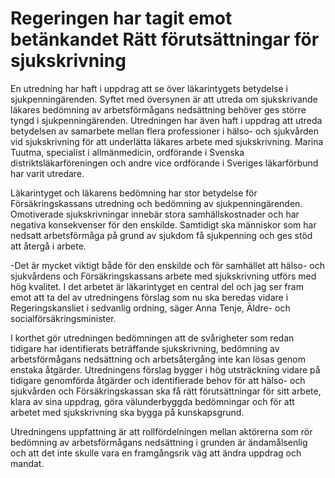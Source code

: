 # Regeringen har tagit emot betänkandet Rätt förutsättningar för sjukskrivning

En utredning har haft i uppdrag att se över läkarintygets betydelse i sjukpenningärenden. Syftet med översynen är att utreda om sjukskrivande läkares bedömning av arbetsförmågans nedsättning behöver ges större tyngd i sjukpenningärenden. Utredningen har även haft i uppdrag att utreda betydelsen av samarbete mellan flera professioner i hälso- och sjukvården vid sjukskrivning för att underlätta läkares arbete med sjukskrivning. Marina Tuutma, specialist i allmänmedicin, ordförande i Svenska distriktsläkarföreningen och andre vice ordförande i Sveriges läkarförbund har varit utredare.

Läkarintyget och läkarens bedömning har stor betydelse för Försäkringskassans utredning och bedömning av sjukpenningärenden. Omotiverade sjukskrivningar innebär stora samhällskostnader och har negativa konsekvenser för den enskilde. Samtidigt ska människor som har nedsatt arbetsförmåga på grund av sjukdom få sjukpenning och ges stöd att återgå i arbete.

-Det är mycket viktigt både för den enskilde och för samhället att hälso- och sjukvårdens och Försäkringskassans arbete med sjukskrivning utförs med hög kvalitet. I det arbetet är läkarintyget en central del och jag ser fram emot att ta del av utredningens förslag som nu ska beredas vidare i Regeringskansliet i sedvanlig ordning, säger Anna Tenje, Äldre- och socialförsäkringsminister.

I korthet gör utredningen bedömningen att de svårigheter som redan tidigare har identifierats beträffande sjukskrivning, bedömning av arbetsförmågans nedsättning och arbetsåtergång inte kan lösas genom enstaka åtgärder. Utredningens förslag bygger i hög utsträckning vidare på tidigare genomförda åtgärder och identifierade behov för att hälso- och sjukvården och Försäkringskassan ska få rätt förutsättningar för sitt arbete, klara av sina uppdrag, göra välunderbyggda bedömningar och för att arbetet med sjukskrivning ska bygga på kunskapsgrund.

Utredningens uppfattning är att rollfördelningen mellan aktörerna som rör bedömning av arbetsförmågans nedsättning i grunden är ändamålsenlig och att det inte skulle vara en framgångsrik väg att ändra uppdrag och mandat.
